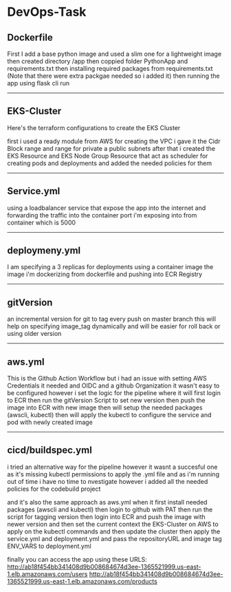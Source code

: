 # DevOps-Task
Dockerfile
----------

First I add a base python image and used a slim one for a lightweight image
then created directory /app
then coppied folder PythonApp and requirements.txt
then installing required packages from requirements.txt (Note that there were extra packgae needed so i added it)
then running the app using flask cli run

----------------------------------------------------
EKS-Cluster
-----------
Here's the terraform configurations to create the EKS Cluster

first i used a ready module from AWS for creating the VPC
i gave it the Cidr Block range and range for private a public subnets
after that i created the EKS Resource and EKS Node Group Resource that act as scheduler for creating pods and deployments
and added the needed policies for them

-----------------------------------------------------
Service.yml
-----------
using a loadbalancer service that expose the app into the internet
and forwarding the traffic into the container port i'm exposing into from container which is 5000

-------------------------------------------------------
deploymeny.yml
--------------
I am specifying a 3 replicas for deployments
using a container image the image i'm dockerizing from dockerfile and pushing into ECR Registry

-------------------------------------------------------
gitVersion
----------
an incremental version for git to tag every push on master branch
this will help on specifying image_tag dynamically and will be easier for roll back or using older version

-------------------------------------------------------
aws.yml
-------
This is the Github Action Workflow 
but i had an issue with setting AWS Credentials
it needed and OIDC and a github Organization 
it wasn't easy to be configured however i set the logic for the pipeline
where it will first login to ECR
then run the gitVersion Script to set new version
then push the image into ECR with new image 
then will setup the needed packages (awscli, kubectl)
then will apply the kubectl to configure the service and pod with newly created image

---------------------------------------------------------
cicd/buildspec.yml
------------------
i tried an alternative way for the pipeline however it wasnt a succesful one as it's missing kubectl permissions to apply the .yml file and as i'm running out of time i have no time to nvestigate however i added all the needed policies for the codebuild project

and it's also the same approach as aws.yml 
when it first install needed packages (awscli and kubectl)
then login to github with PAT
then run the script for tagging version
then login into ECR and push the image with newer version
and then set the current context the EKS-Cluster on AWS to apply on the kubectl commands
and then update the cluster
then apply the service.yml and deployment.yml
and pass the repositoryURL and image tag ENV_VARS to deployment.yml


finally you can access the app using these URLS:
http://ab18f454bb341408d9b008684674d3ee-1365521999.us-east-1.elb.amazonaws.com/users
http://ab18f454bb341408d9b008684674d3ee-1365521999.us-east-1.elb.amazonaws.com/products